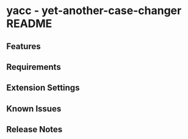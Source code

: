 # yacc - yet-another-case-changer README

## Features

## Requirements

## Extension Settings

## Known Issues

## Release Notes
